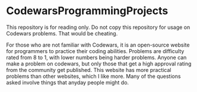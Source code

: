 # CodewarsProgrammingProjects
This repository is for reading only. Do not copy this repository for usage on Codewars problems. That would be cheating.

For those who are not familiar with Codewars, it is an open-source website for programmers to practice their coding abilities.
Problems are difficulty rated from 8 to 1, with lower numbers being harder problems.
Anyone can make a problem on codewars, but only those that get a high approval rating from the community get published.
This website has more practical problems than other websites, which I like more. Many of the questions asked involve things that anyday people might do.

